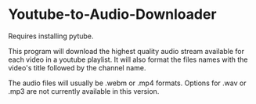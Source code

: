 # Youtube-to-Audio-Downloader

Requires installing pytube.

This program will download the highest quality audio stream available for each video in a youtube playlist. It will also format the files names with the video's title followed by the channel name.

The audio files will usually be .webm or .mp4 formats. Options for .wav or .mp3 are not currently available in this version.
